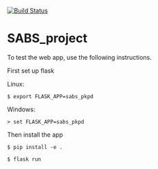 [![Build Status](https://travis-ci.com/rcw5890/SABS_project.svg?token=iqiYoSJFydjsMKTfVtr4&branch=master)](https://travis-ci.com/rcw5890/SABS_project)

# SABS_project



To test the web app, use the following instructions.

First set up flask

Linux:

```
$ export FLASK_APP=sabs_pkpd
```

Windows:

```
> set FLASK_APP=sabs_pkpd
```

Then install the app


```
$ pip install -e .

$ flask run
```


